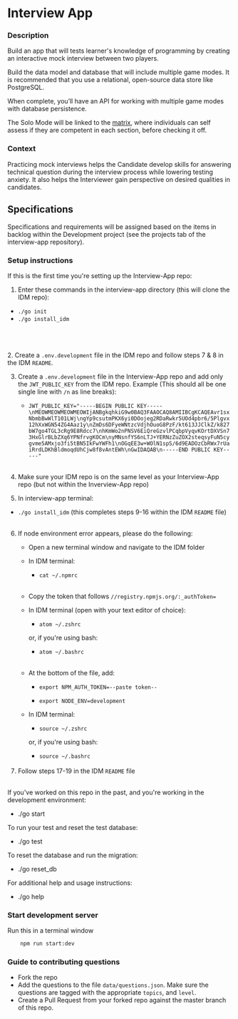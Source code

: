 # Interview App

### Description
Build an app that will tests learner's knowledge of programming by creating an interactive mock interview between two players.

Build the data model and database that will include multiple game modes. It is recommended that you use a relational, open-source data store like PostgreSQL.

When complete, you’ll have an API for working with multiple game modes with database persistence.

The Solo Mode will be linked to the	[matrix](http://matrix.apps.learnersguild.org/), where individuals can self assess if they are competent in each section, before checking it off.

### Context
Practicing mock interviews helps the Candidate develop skills for answering technical question during the interview process while lowering testing anxiety. It also helps the Interviewer gain perspective on desired qualities in candidates.

## Specifications
Specifications and requirements will be assigned based on the items in backlog within the Development project (see the projects tab of the interview-app repository).

### Setup instructions
If this is the first time you're setting up the Interview-App repo:

1. Enter these commands in the interview-app directory (this will clone the IDM repo):
  - `./go init`
  - `./go install_idm`
 
<br></br>  
2. Create a `.env.development` file in the IDM repo and follow steps 7 & 8 in the IDM `README`.

3. Create a `.env.development` file in the Interview-App repo and add only the `JWT_PUBLIC_KEY` from the IDM repo. Example (This should all be one single line with `/n` as line breaks):
   - `JWT_PUBLIC_KEY="-----BEGIN PUBLIC KEY-----\nMEOWMEOWMEOWMEOWIjANBgkqhkiG9w0BAQ3FAAOCAQ8AMIIBCgKCAQEAvr1sxNbmbBwWlT101LWj\ngYp9csutmPKX6yi0DOojeg2RDaRwkr5UOd4pbr6/5Plgvx12hXxWGN54ZG4Aaz1y\nZmDs6DFyeWNtzcVdjhOuoG8PzF/kt613JJClkZ/k827bW7go4TGL3cRg9E8Rdcc7\nhKmWo2nPNSV6EiQreGzvlPCqbpVyqvKOrtDXVSn73HxGlrBLbZXq6YPNfrvgKOCm\nyMNsnfYS6nLTJ+YERNzZuZOX2steqsyFuN5cygvme5AMxjo3fi5tBN5IkFwYWFh1\nOGqEE3w+WOlN1spS/6d9EADOzCbRWx7rUaiRrdLDKhBldmoqdUhCjw8f8vAntEWh\nGwIDAQAB\n-----END PUBLIC KEY-----"`
<br></br>
4. Make sure your IDM repo is on the same level as your Interview-App repo (but not within the Inverview-App repo)

5. In interview-app terminal:
  - `./go install_idm` (this completes steps 9-16 within the IDM `README` file)
<br></br>
6. If node environment error appears, please do the following:
    - Open a new terminal window and navigate to the IDM folder

    - In IDM terminal:
        - `cat ~/.npmrc`
        <br></br>  
    - Copy the token that follows `//registry.npmjs.org/:_authToken=`

    - In IDM terminal (open with your text editor of choice):
        - `atom ~/.zshrc`

        or, if you're using bash:
        - `atom ~/.bashrc`
        <br></br>  
    - At the bottom of the file, add:
        - `export NPM_AUTH_TOKEN=--paste token--`

        - `export NODE_ENV=development`
    - In IDM terminal:
        - `source ~/.zshrc`

        or, if you're using bash:
        - `source ~/.bashrc`
        <br></br>  
7. Follow steps 17-19 in the IDM `README` file
<br></br>  

If you've worked on this repo in the past, and you're working in the development environment:
  - ./go start

To run your test and reset the test database:
  - ./go test

To reset the database and run the migration:
  - ./go reset_db

For additional help and usage instructions:
  - ./go help

### Start development server
Run this in a terminal window
```bash
    npm run start:dev
```

### Guide to contributing questions
- Fork the repo
- Add the questions to the file `data/questions.json`. Make sure the questions are tagged with the appropriate `topics`, and `level`.
- Create a Pull Request from your forked repo against the master branch of this repo.
